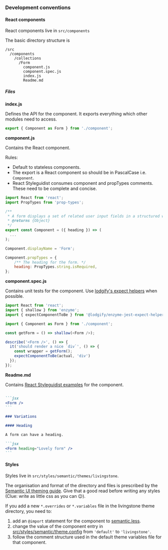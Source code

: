 ### Development conventions

#### React components

React components live in `src/components`

The basic directory structure is

```
/src
  /components
    /collections
      /Form
        component.js
        component.spec.js
        index.js
        Readme.md
```

##### Files

**index.js**

Defines the API for the component. It exports
everything which other modules need to access.

```js
export { Component as Form } from './component';
```

**component.js**

Contains the React component.

Rules:
- Default to stateless components.
- The export is a React component so should be in PascalCase i.e. `Component`.
- React Styleguidist consumes component and propTypes comments. These need to be complete and concise.

```js
import React from 'react';
import PropTypes from 'prop-types';

/**
 * A form displays a set of related user input fields in a structured way.
 * @returns {Object}
 */
export const Component = ({ heading }) => (
  ...
);

Component.displayName = 'Form';

Component.propTypes = {
    /** The heading for the form. */
    heading: PropTypes.string.isRequired,
};
```

**component.spec.js**

Contains unit tests for the component. Use [lodgify's expect helpers](https://www.npmjs.com/package/@lodgify/enzyme-jest-expect-helpers) when possible.

```js
import React from 'react';
import { shallow } from 'enzyme';
import { expectComponentToBe } from '@lodgify/enzyme-jest-expect-helpers';

import { Component as Form } from './component';

const getForm = () => shallow(<Form />);

describe('<Form />', () => {
  it('should render a nice `div`', () => {
    const wrapper = getForm();
    expectComponentToBe(actual, 'div')
  });
});
```

**Readme.md**

Contains [React Styleguidist examples](https://react-styleguidist.js.org/docs/documenting.html#usage-examples-and-readme-files) for the component.

````md

```jsx
<Form />
```

### Variations

#### Heading

A form can have a heading.

```jsx
<Form heading="Lovely form" />
```

````

#### Styles

Styles live in `src/styles/semantic/themes/livingstone`.

The organisation and format of the directory and files is prescribed by the [Semantic UI theming guide](https://semantic-ui.com/usage/theming.html). Give that a good read before writing any styles (Clue: write as little css as you can 😉).

If you add a new `*.overrides` or `*.variables` file in the livingstone theme directory, you need to:

1. add an `@import` statement for the component to  [semantic.less](https://github.com/lodgify/lodgify-ui/blob/production/src/styles/semantic/semantic.less).
1. change the value of the component entry in [src/styles/semantic/theme.config](https://github.com/lodgify/lodgify-ui/blob/production/src/styles/semantic/theme.config) from `'default'` to `'livingstone'`.
1. follow the comment structure used in the default theme variables file for that component.
